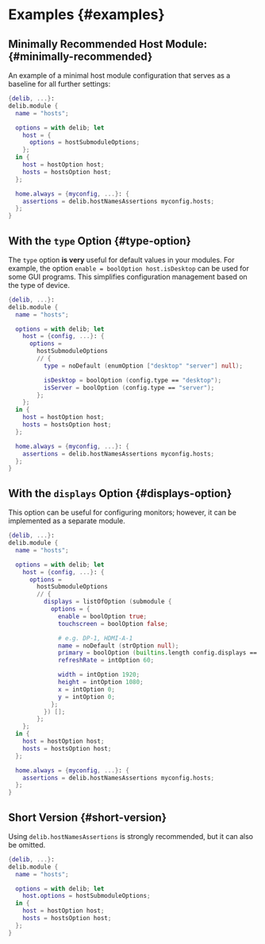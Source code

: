 # Examples {#examples}

## Minimally Recommended Host Module: {#minimally-recommended}
An example of a minimal host module configuration that serves as a baseline for all further settings:

```nix
{delib, ...}:
delib.module {
  name = "hosts";

  options = with delib; let
    host = {
      options = hostSubmoduleOptions;
    };
  in {
    host = hostOption host;
    hosts = hostsOption host;
  };

  home.always = {myconfig, ...}: {
    assertions = delib.hostNamesAssertions myconfig.hosts;
  };
}
```

## With the `type` Option {#type-option}
The `type` option **is very** useful for default values in your modules. For example, the option `enable = boolOption host.isDesktop` can be used for some GUI programs. This simplifies configuration management based on the type of device.

```nix
{delib, ...}:
delib.module {
  name = "hosts";

  options = with delib; let
    host = {config, ...}: {
      options =
        hostSubmoduleOptions
        // {
          type = noDefault (enumOption ["desktop" "server"] null);

          isDesktop = boolOption (config.type == "desktop");
          isServer = boolOption (config.type == "server");
        };
    };
  in {
    host = hostOption host;
    hosts = hostsOption host;
  };

  home.always = {myconfig, ...}: {
    assertions = delib.hostNamesAssertions myconfig.hosts;
  };
}
```

## With the `displays` Option {#displays-option}
This option can be useful for configuring monitors; however, it can be implemented as a separate module.

```nix
{delib, ...}:
delib.module {
  name = "hosts";

  options = with delib; let
    host = {config, ...}: {
      options =
        hostSubmoduleOptions
        // {
          displays = listOfOption (submodule {
            options = {
              enable = boolOption true;
              touchscreen = boolOption false;

              # e.g. DP-1, HDMI-A-1
              name = noDefault (strOption null);
              primary = boolOption (builtins.length config.displays == 1);
              refreshRate = intOption 60;

              width = intOption 1920;
              height = intOption 1080;
              x = intOption 0;
              y = intOption 0;
            };
          }) [];
        };
    };
  in {
    host = hostOption host;
    hosts = hostsOption host;
  };

  home.always = {myconfig, ...}: {
    assertions = delib.hostNamesAssertions myconfig.hosts;
  };
}
```

## Short Version {#short-version}
Using `delib.hostNamesAssertions` is strongly recommended, but it can also be omitted.

```nix
{delib, ...}:
delib.module {
  name = "hosts";

  options = with delib; let
    host.options = hostSubmoduleOptions;
  in {
    host = hostOption host;
    hosts = hostsOption host;
  };
}
```

